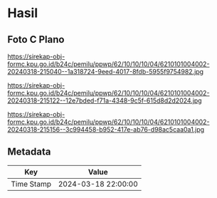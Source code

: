 # Hasil

## Foto C Plano

https://sirekap-obj-formc.kpu.go.id/b24c/pemilu/ppwp/62/10/10/10/04/6210101004002-20240318-215040--1a318724-9eed-4017-8fdb-5955f9754982.jpg

https://sirekap-obj-formc.kpu.go.id/b24c/pemilu/ppwp/62/10/10/10/04/6210101004002-20240318-215122--12e7bded-f71a-4348-9c5f-615d8d2d2024.jpg

https://sirekap-obj-formc.kpu.go.id/b24c/pemilu/ppwp/62/10/10/10/04/6210101004002-20240318-215156--3c994458-b952-417e-ab76-d98ac5caa0a1.jpg


## Metadata

| Key        | Value               |
| ---------- | ------------------- |
| Time Stamp | 2024-03-18 22:00:00 |



